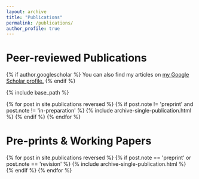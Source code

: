 ```yaml
---
layout: archive
title: "Publications"
permalink: /publications/
author_profile: true
---
```


Peer-reviewed Publications
======
{% if author.googlescholar %}
  You can also find my articles on <u><a href="{{author.googlescholar}}">my Google Scholar profile</a>.</u>
{% endif %}

{% include base_path %}

{% for post in site.publications reversed %}
  {% if post.note != 'preprint' and post.note != 'in-preparation' %}
    {% include archive-single-publication.html %}
  {% endif %}
{% endfor %}

Pre-prints & Working Papers
======
{% for post in site.publications reversed %}
  {% if post.note == 'preprint' or post.note == 'revision' %}
    {% include archive-single-publication.html %}
  {% endif %}
{% endfor %}


